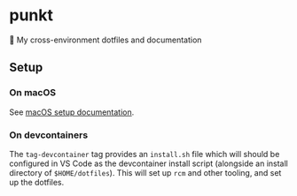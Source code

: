 # punkt
📍 My cross-environment dotfiles and documentation

## Setup

### On macOS

See [macOS setup documentation](_docs/macos_setup.md).

### On devcontainers

The `tag-devcontainer` tag provides an `install.sh` file which will should be configured in VS Code
as the devcontainer install script (alongside an install directory of `$HOME/dotfiles`). This will
set up `rcm` and other tooling, and set up the dotfiles.

